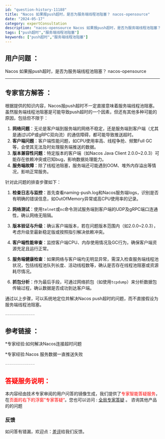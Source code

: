```yaml
---
id: "question-history-11188"
title: "Nacos 如果报push超时，是否为服务端线程池阻塞？ nacos-opensource"
date: "2024-05-17"
category: expertConsultation
description: "nacos-opensource Nacos 如果报push超时，是否为服务端线程池阻塞？"
tags: ["push超时","服务端线程池阻塞"]
keywords: ["push超时","服务端线程池阻塞"]
---
```


## 用户问题 ： 
 Nacos 如果报push超时，是否为服务端线程池阻塞？ nacos-opensource 

---------------
## 专家官方解答 ：

根据提供的知识内容，Nacos报push超时不一定直接意味着服务端线程池阻塞。虽然服务端线程池阻塞是可能导致push超时的一个因素，但还有其他多种可能的原因，包括但不限于：

1. **网络问题**：无论是客户端到服务端的网络不稳定，还是服务端到客户端（尤其是通过UDP或gRPC双向流）的通信障碍，都可能导致推送超时。
2. **客户端问题**：客户端性能问题，如CPU使用率高、线程争抢、频繁Full GC等，会使其无法及时处理服务端推送的数据。
3. **版本兼容性问题**：特定版本的客户端（如Nacos Java Client 2.0.0~2.0.3）可能存在依赖冲突或已知bug，影响数据处理能力。
4. **服务端故障**：除了线程池阻塞，服务端还可能遇到OOM、堆外内存溢出等情况，影响正常服务。

针对此问题的排查步骤如下：

1. **检查日志与监控**：首先查看naming-push.log和Nacos服务端logs，识别是否有明确的错误信息，如OutOfMemory异常或高CPU使用率的记录。
   
2. **网络测试**：使用`telnet`或`nc`命令测试服务端到客户端的UDP及gRPC端口连通性，确认网络无阻隔。

3. **版本验证与升级**：确认客户端版本，若在问题版本范围内（如2.0.0~2.0.3），考虑升级至最新稳定版或按照指引解决依赖冲突。

4. **客户端性能审查**：监控客户端CPU、内存使用情况及GC行为，确保客户端资源充足且运行正常。

5. **服务端健康检查**：如果网络与客户端均无明显异常，需深入检查服务端线程池状况，包括线程池队列长度、活动线程数等，确认是否存在线程池阻塞或资源耗尽情况。

6. **抓包分析**：作为最后手段，可通过网络抓包（如使用`tcpdump`）来分析数据包传输过程，确认数据是否成功到达客户端。

通过以上步骤，可以系统地定位并解决Nacos push超时的问题，而不直接假设为服务端线程池阻塞。


<font color="#949494">---------------</font> 


## 参考链接 ：

*专家经验:如何解决Nacos连接超时问题 
 
 *专家经验:Nacos 服务数据一直推送失败 


 <font color="#949494">---------------</font> 
 


## <font color="#FF0000">答疑服务说明：</font> 

本内容经由技术专家审阅的用户问答的镜像生成，我们提供了<font color="#FF0000">专家智能答疑服务</font>，在<font color="#FF0000">页面的右下的浮窗”专家答疑“</font>。您也可以访问 : [全局专家答疑](https://opensource.alibaba.com/chatBot) 。 咨询其他产品的的问题

### 反馈
如问答有错漏，欢迎点：[差评](https://ai.nacos.io/user/feedbackByEnhancerGradePOJOID?enhancerGradePOJOId=13727)给我们反馈。

